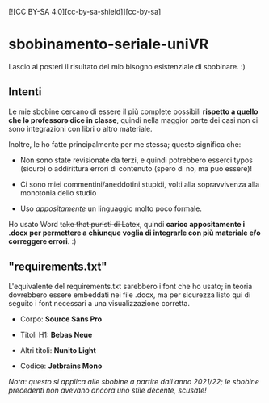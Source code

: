 [![CC BY-SA 4.0][cc-by-sa-shield]][cc-by-sa]

# sbobinamento-seriale-uniVR

Lascio ai posteri il risultato del mio bisogno esistenziale di sbobinare. :) 

## Intenti

Le mie sbobine cercano di essere il più complete possibili **rispetto a quello che lə professorə dice in classe**, quindi nella maggior parte dei casi non ci sono integrazioni con libri o altro materiale. 

Inoltre, le ho fatte principalmente per me stessa; questo significa che:

- Non sono state revisionate da terzi, e quindi potrebbero esserci typos (sicuro) o addirittura errori di contenuto (spero di no, ma può essere)!

- Ci sono miei commentini/aneddotini stupidi, volti alla sopravvivenza alla monotonia dello studio

- Uso *appositamente* un linguaggio molto poco formale.

Ho usato Word ~~take that puristi di Latex~~, quindi **carico appositamente i .docx per permettere a chiunque voglia di integrarle con più materiale e/o correggere errori**. :)

## "requirements.txt"

L'equivalente del requirements.txt sarebbero i font che ho usato; in teoria dovrebbero essere embeddati nei file .docx, ma per sicurezza listo qui di seguito i font necessari a una visualizzazione corretta.

* Corpo: **Source Sans Pro**

* Titoli H1: **Bebas Neue** 

* Altri titoli: **Nunito Light**

* Codice: **Jetbrains Mono**

*Nota: questo si applica alle sbobine a partire dall'anno 2021/22; le sbobine precedenti non avevano ancora uno stile decente, scusate!*

